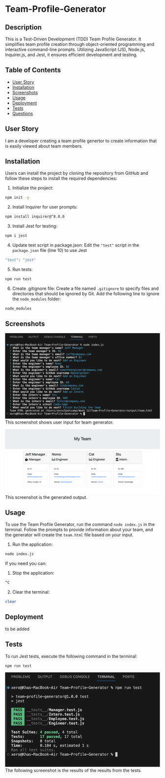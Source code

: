 # Team-Profile-Generator

## Description

This is a Test-Driven Development (TDD) Team Profile Generator. It simplifies team profile creation through object-oriented programming and interactive command-line prompts. Utilizing JavaScript (JS), Node.js, Inquirer.js, and Jest, it ensures efficient development and testing.

## Table of Contents

- [User Story](#user-story)
- [Installation](#installation)
- [Screenshots](#screenshots)
- [Usage](#usage)
- [Deployment](#deployment)
- [Tests](#tests)
- [Questions](#questions)

## User Story

I am a developer creating a team profile genertor to create information that is easily viewed about team members.

## Installation

Users can install the project by cloning the repository from GitHub and follow these steps to install the required dependencies:

1. Initialize the project:

```bash
npm init -y
```

2. Install Inquirer for user prompts:

```bash
npm install inquirer@^8.0.0
```

3. Install Jest for testing:

```bash
npm i jest
```

4. Update test script in package.json:
   Edit the `"test"` script in the `package.json` file (line 10) to use Jest

```bash
"test": "jest"
```

5. Run tests:

```bash
npm run test
```

6. Create .gitignore file:
   Create a file named `.gitignore` to specify files and directories that should be ignored by Git. Add the following line to ignore the `node_modules` folder:

```bash
node_modules
```

## Screenshots

![User Input](assets/images/team-generator-user-input.png)
This screenshot shows user input for team generator.

![Output](assets/images/team-generator-output.png)
This screenshot is the generated output.

## Usage

To use the Team Profile Generator, run the command `node index.js` in the terminal. Follow the prompts to provide information about your team, and the generator will create the `team.html` file based on your input.

1. Run the application:

```bash
node index.js
```

If you need you can:

1. Stop the application:

```bash
^C
```

2. Clear the terminal:

```bash
clear
```

## Deployment

to be added

## Tests

To run Jest tests, execute the following command in the terminal:

```bash
npm run test
```

![Test results](<assets/images/jest results.png>)
The following screenshot is the results of the results from the tests.
